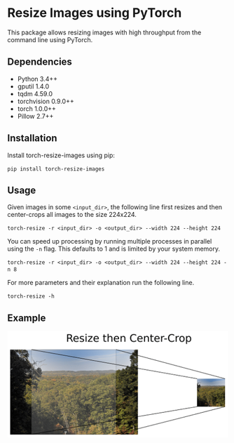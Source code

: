 # Resize Images using PyTorch


This package allows resizing images with high throughput from the command line using PyTorch. 

## Dependencies

- Python 3.4++
- gputil 1.4.0
- tqdm 4.59.0
- torchvision 0.9.0++
- torch 1.0.0++
- Pillow 2.7++

## Installation

Install torch-resize-images using pip:

```
pip install torch-resize-images
```

## Usage

Given images in some `<input_dir>`, the following line first resizes and then center-crops all 
images to the size 224x224. 

```
torch-resize -r <input_dir> -o <output_dir> --width 224 --height 224
```

You can speed up processing by running multiple processes in parallel using the `-n` flag.
This defaults to 1 and is limited by your system memory. 

```
torch-resize -r <input_dir> -o <output_dir> --width 224 --height 224 -n 8
```

For more parameters and their explanation run the following line. 

```
torch-resize -h
```


## Example
![Alt text](./images/resize.png "Example File")
